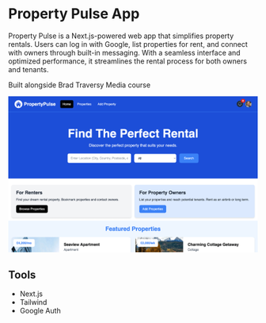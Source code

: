 # Property Pulse App

Property Pulse is a Next.js-powered web app that simplifies property rentals. Users can log in with Google, list properties for rent, and connect with owners through built-in messaging. With a seamless interface and optimized performance, it streamlines the rental process for both owners and tenants.

Built alongside Brad Traversy Media course

![Alt text](public/propertypulse.png 'Property Pulse Screenshot')

## Tools

- Next.js
- Tailwind
- Google Auth
